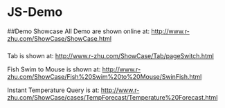 # JS-Demo
##Demo Showcase
All Demo are shown online at: http://www.r-zhu.com/ShowCase/ShowCase.html

###
Tab is shown at: http://www.r-zhu.com/ShowCase/Tab/pageSwitch.html

Fish Swim to Mouse is shown at: http://www.r-zhu.com/ShowCase/Fish%20Swim%20to%20Mouse/SwinFish.html

Instant Temperature Query is at: http://www.r-zhu.com/ShowCase/cases/TempForecast/Temperature%20Forecast.html
